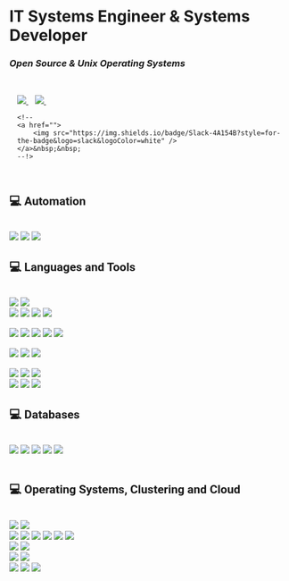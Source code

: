 
<h1>IT Systems Engineer & Systems Developer </h1>
<h3><i>Open Source & Unix Operating Systems</i></h3>
<br>
<div align='left' style='padding:1em;'>
    <a href="https://www.dti.ulaval.ca">
        <img src="https://img.shields.io/badge/Portfolio-%23000000.svg?style=for-the-badge&logo=firefox&logoColor=#FF7139" />
    </a>&nbsp;&nbsp;
    <a href="mailto:christian.bacon@dti.ulaval.ca">
        <img src="https://img.shields.io/badge/Gmail-D14836?style=for-the-badge&logo=gmail&logoColor=white" />
    </a>&nbsp;&nbsp;
  
    <!--
    <a href="">
        <img src="https://img.shields.io/badge/Slack-4A154B?style=for-the-badge&logo=slack&logoColor=white" />
    </a>&nbsp;&nbsp;
    --!>
</div>
<div align='left'>
        <h2 style='font-family: "Roboto", sans-serif; display:flex;align-items:center;'>💻 Automation </h2>
  <br>
        <img src="https://img.shields.io/badge/Ansible-CB3837?style=for-the-badge&logo=redhat&logoColor=white" />
        <img src="https://img.shields.io/badge/Puppet-4EA94B?style=for-the-badge&logo=puppet&logoColor=white" />
        <img src="https://img.shields.io/badge/Chef-4EA94B?style=for-the-badge&logo=chef&logoColor=white" />
        <br>
</div>
<div align='left'>
        <h2 style='font-family: "Roboto", sans-serif; display:flex;align-items:center;'>💻 Languages and Tools </h2>
  <br>
        <img src="https://img.shields.io/badge/Python-4EA94B?style=for-the-badge&logo=python&logoColor=white" />
        <img src="https://img.shields.io/badge/Perl-4EA94B?style=for-the-badge&logo=perl&logoColor=white" />
        <br>
        <img src="https://img.shields.io/badge/HTML5-E34F26?style=for-the-badge&logo=html5&logoColor=white" />
        <img src="https://img.shields.io/badge/React-20232A?style=for-the-badge&logo=react&logoColor=61DAFB" />
        <img src="https://img.shields.io/badge/CSS3-1572B6?style=for-the-badge&logo=css3&logoColor=white" />
        <img src="https://img.shields.io/badge/Sass-CC6699?style=for-the-badge&logo=sass&logoColor=white" /><br>
        <br>
        <img src="https://img.shields.io/badge/JavaScript-323330?style=for-the-badge&logo=javascript&logoColor=F7DF1E" />
        <img src="https://img.shields.io/badge/Node.js-339933?style=for-the-badge&logo=nodedotjs&logoColor=white" />
        <img src="https://img.shields.io/badge/npm-CB3837?style=for-the-badge&logo=npm&logoColor=white" />
        <img src="https://img.shields.io/badge/Yarn-2C8EBB?style=for-the-badge&logo=yarn&logoColor=white" />
        <img src="https://img.shields.io/badge/Express.js-000000?style=for-the-badge&logo=express&logoColor=white" /><br>
        <br>
        <img src="https://img.shields.io/badge/json-5E5C5C?style=for-the-badge&logo=json&logoColor=white" />
        <img src="https://img.shields.io/badge/Markdown-000000?style=for-the-badge&logo=markdown&logoColor=white" />
        <img src="https://img.shields.io/badge/TypeScript-007ACC?style=for-the-badge&logo=typescript&logoColor=white" /><br>
        <br>
        <img src="https://img.shields.io/badge/Git-F05032?style=for-the-badge&logo=git&logoColor=white" />
        <img src="https://img.shields.io/badge/Postman-FF6C37?style=for-the-badge&logo=Postman&logoColor=white" />
        <img src="https://img.shields.io/badge/Insomnia-5849be?style=for-the-badge&logo=Insomnia&logoColor=white" /><br>      
        <img src="https://img.shields.io/badge/Visual_Studio_Code-0078D4?style=for-the-badge&logo=visual%20studio%20code&logoColor=white" />
        <img src="https://img.shields.io/badge/Figma-F24E1E?style=for-the-badge&logo=figma&logoColor=white" />
        <img src="https://img.shields.io/badge/Canva-%2300C4CC.svg?&style=for-the-badge&logo=Canva&logoColor=white" />
</div>
<div align='left'>
        <h2 style='font-family: "Roboto", sans-serif; display:flex;align-items:center;'>💻 Databases</h2>
  <br>
        <img src="https://img.shields.io/badge/MySQL-4EA94B?style=for-the-badge&logo=mysql&logoColor=white" />
        <img src="https://img.shields.io/badge/PostgreSQL-316192?style=for-the-badge&logo=postgresql&logoColor=white" />
        <img src="https://img.shields.io/badge/Oracle-4EA94B?style=for-the-badge&logo=Oracle&logoColor=white" />
        <img src="https://img.shields.io/badge/SQLServer-4EA94B?style=for-the-badge&logo=Microsoft&logoColor=white" />
        <img src="https://img.shields.io/badge/MongoDB-4EA94B?style=for-the-badge&logo=mongodb&logoColor=white" /><br>
        <br>
</div>
<div align='left'>
        <h2 style='font-family: "Roboto", sans-serif; display:flex;align-items:center;'>💻 Operating Systems, Clustering and Cloud</h2>
  <br>
         <img src="https://img.shields.io/badge/AWS-%23FF9900.svg?style=for-the-badge&logo=amazon-aws&logoColor=white" />
         <img src="https://img.shields.io/badge/Azure-%23FF9900.svg?style=for-the-badge&logo=azure-web&logoColor=white" />
         <br>
         <img src="https://img.shields.io/badge/Unix-FCC624?style=for-the-badge&logo=bsd&logoColor=black" />
         <img src="https://img.shields.io/badge/Linux-FCC624?style=for-the-badge&logo=linux&logoColor=black" />
         <img src="https://img.shields.io/badge/SunOS-FCC624?style=for-the-badge&logo=oracle&logoColor=black" />
         <img src="https://img.shields.io/badge/Solaris-FCC624?style=for-the-badge&logo=oracle&logoColor=black" />
         <img src="https://img.shields.io/badge/HPuX-FCC624?style=for-the-badge&logo=hp&logoColor=black" />
         <img src="https://img.shields.io/badge/AIX-FCC624?style=for-the-badge&logo=ibm&logoColor=black" />
         <br>
         <img src="https://img.shields.io/badge/Kubernetes-FF6C37?style=for-the-badge&logo=Kubernetes&logoColor=black" />
         <img src="https://img.shields.io/badge/OKD-FF6C37?style=for-the-badge&logo=Kubernetes&logoColor=black" />
         <br>      
         <img src="https://img.shields.io/badge/Ubuntu-FF6C37?style=for-the-badge&logo=Ubuntu&logoColor=black" />
         <img src="https://img.shields.io/badge/Landscape-FF6C37?style=for-the-badge&logo=Ubuntu&logoColor=black" />
         <br>
         <img src="https://img.shields.io/badge/Redhat-CB3837?style=for-the-badge&logo=Redhat&logoColor=black" />
         <img src="https://img.shields.io/badge/Openshift-CB3837?style=for-the-badge&logo=redhat&logoColor=black" />
         <img src="https://img.shields.io/badge/Satellite-CB3837?style=for-the-badge&logo=redhat&logoColor=black" />
<br>
</div>
<br>
<br>
<br>

